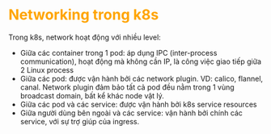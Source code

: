 <h1 style="color:orange">Networking trong k8s</h1>
Trong k8s, network hoạt động với nhiều level:

- Giữa các container trong 1 pod: áp dụng IPC (inter-process communication), hoạt động mà không cần IP, là công việc giao tiếp giữa 2 Linux process
- Giữa các pod: được vận hành bởi các network plugin. VD: calico, flannel, canal. Network plugin đảm bảo tất cả pod đều nằm trong 1 vùng broadcast domain, bất kể khác node vật lý.
- Giữa các pod và các service: được vận hành bởi k8s service resources
- Giữa người dùng bên ngoài và các service: vận hành bởi chính các service, với sự trợ giúp của ingress.
